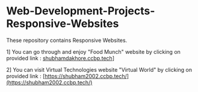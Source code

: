 # Web-Development-Projects-Responsive-Websites
These repository contains Responsive Websites.

1] You can go through and enjoy "Food Munch" website by clicking on provided link :  [shubhamdakhore.ccbp.tech](https://shubhamdakhore.ccbp.tech/)]

2] You can visit Virtual Technologies website "Virtual World" by clicking on provided link : [https://shubham2002.ccbp.tech/](https://shubham2002.ccbp.tech/)
